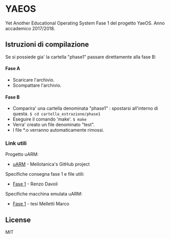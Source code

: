 # YAEOS
Yet Another Educational Operating System
Fase 1 del progetto YaeOS.
Anno accademico 2017/2018.
## Istruzioni di compilazione
Se si possiede gia' la cartella "phase1" passare direttamente alla fase B:
#### Fase A 

  - Scaricare l'archivio.
  - Scompattare l'archivio.
 
#### Fase B
  - Comparira' una cartella denominata "phase1" : spostarsi all'interno di questa.
        ```$ cd cartella_estrazione/phase1```                
  - Eseguire il comando 'make'.
        ```$ make```         
  - Verra' creato un file denominato "test". 
  - I file *.o verranno automaticamente rimossi.

### Link utili

Progetto uARM:

* [uARM](https://github.com/mellotanica/uARM) - Mellotanica's GitHub project

Specifiche consegna fase 1 e file utili:

* [Fase 1](http://www.cs.unibo.it/~renzo/so/yaeos/phase1/) - Renzo Davoli

Specifiche macchina emulata uARM:

* [Fase 1](http://amslaurea.unibo.it/11866/) - tesi Melletti Marco

License
----
MIT
